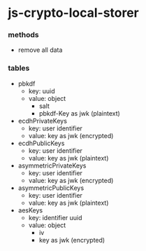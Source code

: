 # js-crypto-local-storer

### methods
- remove all data

### tables
- pbkdf
  - key: uuid
  - value: object
    - salt
    - pbkdf-Key as jwk (plaintext) 
- ecdhPrivateKeys
  - key: user identifier
  - value: key as jwk (encrypted)
- ecdhPublicKeys
  - key: user identifier
  - value: key as jwk (plaintext)
- asymmetricPrivateKeys
  - key: user identifier
  - value: key as jwk (encrypted)
- asymmetricPublicKeys
  - key: user identifier
  - value: key as jwk (plaintext)
- aesKeys
  - key: identifier uuid
  - value: object
    - iv
    - key as jwk (encrypted)